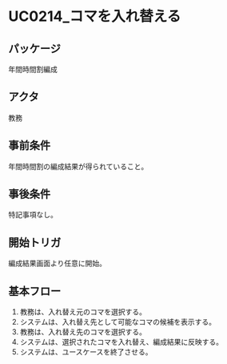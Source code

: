 # UC0214_コマを入れ替える

## パッケージ
年間時間割編成

## アクタ
教務

## 事前条件
年間時間割の編成結果が得られていること。

## 事後条件
特記事項なし。

## 開始トリガ
編成結果画面より任意に開始。

## 基本フロー
1. 教務は、入れ替え元のコマを選択する。
2. システムは、入れ替え先として可能なコマの候補を表示する。
3. 教務は、入れ替え先のコマを選択する。
4. システムは、選択されたコマを入れ替え、編成結果に反映する。
5. システムは、ユースケースを終了させる。